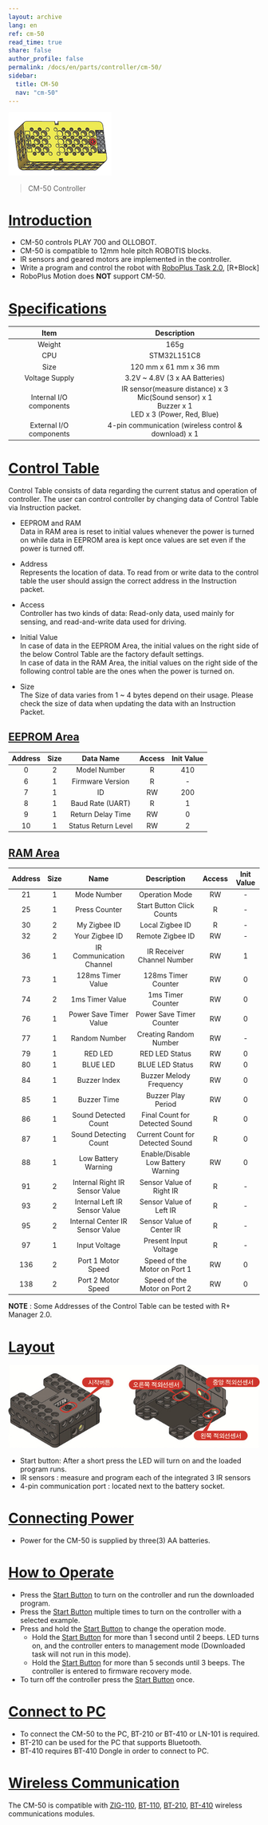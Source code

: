 ```yaml
---
layout: archive
lang: en
ref: cm-50
read_time: true
share: false
author_profile: false
permalink: /docs/en/parts/controller/cm-50/
sidebar:
  title: CM-50
  nav: "cm-50"
---
```


![](/assets/images/parts/controller/cm-50/cm-50_product.png)

> CM-50 Controller

# [Introduction](#introduction)

- CM-50 controls PLAY 700 and OLLOBOT.
- CM-50 is compatible to 12mm hole pitch ROBOTIS blocks.
- IR sensors and geared motors are implemented in the controller.
- Write a program and control the robot with [RoboPlus Task 2.0], [R+Block]
- RoboPlus Motion does **NOT** support CM-50.

# [Specifications](#specifications)

|          Item           |                                                Description                                                 |
|:-----------------------:|:----------------------------------------------------------------------------------------------------------:|
|         Weight          |                                                    165g                                                    |
|           CPU           |                                                STM32L151C8                                                 |
|          Size           |                                           120 mm x 61 mm x 36 mm                                           |
|     Voltage Supply      |                                       3.2V ~ 4.8V (3 x AA Batteries)                                       |
| Internal I/O components | IR sensor(measure distance) x 3<br />Mic(Sound sensor) x 1<br />Buzzer x 1<br />LED x 3 (Power, Red, Blue) |
| External I/O components |                           4-pin communication (wireless control & download) x 1                            |

# [Control Table](#control-table)
Control Table consists of data regarding the current status and operation of controller. The user can control controller by changing data of Control Table via Instruction packet.

- EEPROM and RAM  
  Data in RAM area is reset to initial values whenever the power is turned on while data in EEPROM area is kept once values are set even if the power is turned off.

- Address  
  Represents the location of data. To read from or write data to the control table the user should assign the correct address in the Instruction packet.

- Access  
  Controller has two kinds of data: Read-only data, used mainly for sensing, and read-and-write data used for driving.

- Initial Value  
  In case of data in the EEPROM Area, the initial values on the right side of the below Control Table are the factory default settings.  
  In case of data in the RAM Area, the initial values on the right side of the following control table are the ones when the power is turned on.

- Size  
  The Size of data varies from 1 ~ 4 bytes depend on their usage. Please check the size of data when updating the data with an Instruction Packet.

## [EEPROM Area](#eeprom-area)

| Address | Size |      Data Name      | Access | Init Value |
|:-------:|:----:|:-------------------:|:------:|:----------:|
|    0    |  2   |    Model Number     |   R    |    410     |
|    6    |  1   |  Firmware Version   |   R    |     -      |
|    7    |  1   |         ID          |   RW   |    200     |
|    8    |  1   |  Baud Rate (UART)   |   R    |     1      |
|    9    |  1   |  Return Delay Time  |   RW   |     0      |
|   10    |  1   | Status Return Level |   RW   |     2      |

## [RAM Area](#ram-area)

| Address | Size |              Name               |            Description             | Access | Init Value |
|:-------:|:----:|:-------------------------------:|:----------------------------------:|:------:|:----------:|
|   21    |  1   |           Mode Number           |           Operation Mode           |   RW   |     -      |
|   25    |  1   |          Press Counter          |     Start Button Click Counts      |   R    |     -      |
|   30    |  2   |          My Zigbee ID           |          Local Zigbee ID           |   R    |     -      |
|   32    |  2   |         Your Zigbee ID          |          Remote Zigbee ID          |   RW   |     -      |
|   36    |  1   |    IR Communication Channel     |     IR Receiver Channel Number     |   RW   |     1      |
|   73    |  1   |        128ms Timer Value        |        128ms Timer Counter         |   RW   |     0      |
|   74    |  2   |         1ms Timer Value         |         1ms Timer Counter          |   RW   |     0      |
|   76    |  1   |     Power Save Timer Value      |      Power Save Timer Counter      |   RW   |     0      |
|   77    |  1   |          Random Number          |       Creating Random Number       |   RW   |     -      |
|   79    |  1   |             RED LED             |           RED LED Status           |   RW   |     0      |
|   80    |  1   |            BLUE LED             |          BLUE LED Status           |   RW   |     0      |
|   84    |  1   |          Buzzer Index           |      Buzzer Melody Frequency       |   RW   |     0      |
|   85    |  1   |           Buzzer Time           |         Buzzer Play Period         |   RW   |     0      |
|   86    |  1   |      Sound Detected Count       |   Final Count for Detected Sound   |   R    |     0      |
|   87    |  1   |      Sound Detecting Count      |  Current Count for Detected Sound  |   R    |     0      |
|   88    |  1   |       Low Battery Warning       | Enable/Disable Low Battery Warning |   RW   |     0      |
|   91    |  2   | Internal Right IR Sensor Value  |      Sensor Value of Right IR      |   R    |     -      |
|   93    |  2   |  Internal Left IR Sensor Value  |      Sensor Value of Left IR       |   R    |     -      |
|   95    |  2   | Internal Center IR Sensor Value |     Sensor Value of Center IR      |   R    |     -      |
|   97    |  1   |          Input Voltage          |       Present Input Voltage        |   R    |     -      |
|   136   |  2   |       Port 1 Motor Speed        |    Speed of the Motor on Port 1    |   RW   |     0      |
|   138   |  2   |       Port 2 Motor Speed        |    Speed of the Motor on Port 2    |   RW   |     0      |

**NOTE** : Some Addresses of the Control Table can be tested with R+ Manager 2.0.

# [Layout](#layout)

![](/assets/images/parts/controller/cm-150/cm-150-2.jpg)

- Start button: After a short press the LED will turn on and the loaded program runs.
- IR sensors : measure and program each of the integrated 3 IR sensors
- 4-pin communication port : located next to the battery socket.

# [Connecting Power](#connecting-power)
- Power for the CM-50 is supplied by three(3) AA batteries.

# [How to Operate](#how-to-operate)

- Press the [Start Button] to turn on the controller and run the downloaded program.
- Press the [Start Button] multiple times to turn on the controller with a selected example.
- Press and hold the [Start Button] to change the operation mode.
  - Hold the [Start Button] for more than 1 second until 2 beeps. LED turns on, and the controller enters to management mode (Downloaded task will not run in this mode).
  - Hold the [Start Button] for more than 5 seconds until 3 beeps. The controller is entered to firmware recovery mode.
- To turn off the controller press the [Start Button] once.

# [Connect to PC](#connect-to-pc)

- To connect the CM-50 to the PC, BT-210 or BT-410 or LN-101 is required.
- BT-210 can be used for the PC that supports Bluetooth.
- BT-410 requires BT-410 Dongle in order to connect to PC.

# [Wireless Communication](#wireless-communication)

The CM-50 is compatible with [ZIG-110], [BT-110], [BT-210], [BT-410] wireless communications modules.


[RoboPlus Task 2.0]: /docs/en/software/rplus2/task/
[Start Button]: /docs/en/software/rplus2/task/#built-in-sensor-3-start-button-counter--controller-button
[LN-101]: /docs/en/parts/interface/ln-101/
[ZIG-110]: /docs/en/parts/communication/zig-110/
[BT-110]: /docs/en/parts/communication/bt-110/
[BT-210]: /docs/en/parts/communication/bt-210/
[BT-410]: /docs/en/parts/communication/bt-410/

